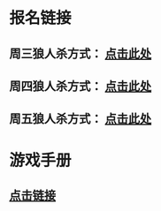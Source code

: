 
# 报名链接

## 周三狼人杀方式：  [点击此处](https://wj.qq.com/s2/6383695/c8b4/)

## 周四狼人杀方式：  [点击此处](https://wj.qq.com/s2/6005096/93f2)

## 周五狼人杀方式：  [点击此处](https://wj.qq.com/s2/6321151/a785/)

# 游戏手册

## [点击链接](https://redemptionme.github.io/lrs/2020/04/29/%E6%B8%B8%E6%88%8F%E6%89%8B%E5%86%8C/)